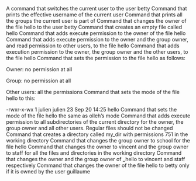 A command that switches the current user to the user betty
Command that prints the effective username of the current user
Command that prints all the groups the current user is part of
Command that changes the owner of the file hello to the user betty
Command that creates an empty file called hello
Command that adds execute permission to the owner of the file hello
Command that adds execute permission to the owner and the group owner, and read permission to other users, to the file hello
Command that adds execution permission to the owner, the group owner and the other users, to the file hello
Command that sets the permission to the file hello as follows:



Owner: no permission at all

Group: no permission at all

Other users: all the permissions
Command that sets the mode of the file hello to this:



-rwxr-x-wx 1 julien julien 23 Sep 20 14:25 hello
Command that sets the mode of the file hello the same as olleh’s mode
Command that adds execute permission to all subdirectories of the current directory for the owner, the group owner and all other users. Regular files should not be changed
Command that creates a directory called my_dir with permissions 751 in the working directory
Command that changes the group owner to school for the file hello
Command that changes the owner to vincent and the group owner to staff for all the files and directories in the working directory
Command that changes the owner and the group owner of _hello to vincent and staff respectively
Command that changes the owner of the file hello to betty only if it is owned by the user guillaume
